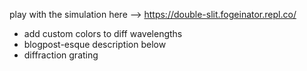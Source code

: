 play with the simulation here --> https://double-slit.fogeinator.repl.co/

- add custom colors to diff wavelengths
- blogpost-esque description below
- diffraction grating
